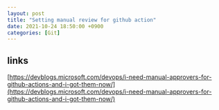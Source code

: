 ```yaml
---
layout: post
title: "Setting manual review for github action"
date: 2021-10-24 18:50:00 +0900
categories: [Git]
---
```


## links
[https://devblogs.microsoft.com/devops/i-need-manual-approvers-for-github-actions-and-i-got-them-now/](https://devblogs.microsoft.com/devops/i-need-manual-approvers-for-github-actions-and-i-got-them-now/)